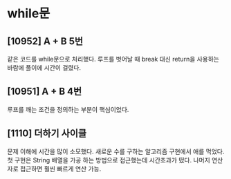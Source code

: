 # while문

## [10952] A + B 5번

같은 코드를 while문으로 처리했다. 루프를 벗어날 때 break 대신 return을 사용하는 바람에 풀이에 시간이 걸렸다.

## [10951] A + B 4번

루프를 깨는 조건을 정의하는 부분이 핵심이었다.

## [1110] 더하기 사이클

문제 이해에 시간을 많이 소모했다. 새로운 수를 구하는 알고리즘 구현에서 애를 먹었다. 첫 구현은 String 배열을 가공 하는 방법으로 접근했는데 시간초과가 떴다. 나머지 연산자로 접근하면 훨씬 빠르게 연산 가능.
